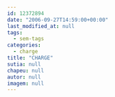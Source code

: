 ```yaml
---
id: 12372894
date: "2006-09-27T14:59:00+00:00"
last_modified_at: null
tags:
  - sem-tags
categories:
  - charge
title: "CHARGE"
sutia: null
chapeu: null
autor: null
imagem: null
---
```

<p> </p>
